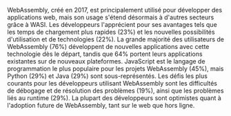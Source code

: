 WebAssembly, créé en 2017, est principalement utilisé pour développer des applications web, mais son usage s'étend désormais à d'autres secteurs grâce à WASI. Les développeurs l'apprécient pour ses avantages tels que les temps de chargement plus rapides (23%) et les nouvelles possibilités d'utilisation et de technologies (22%). La grande majorité des utilisateurs de WebAssembly (76%) développent de nouvelles applications avec cette technologie dès le départ, tandis que 64% portent leurs applications existantes sur de nouveaux plateformes. JavaScript est le langage de programmation le plus populaire pour les projets WebAssembly (45%), mais Python (29%) et Java (29%) sont sous-représentés. Les défis les plus courants pour les développeurs utilisant WebAssembly sont les difficultés de débogage et de résolution des problèmes (19%), ainsi que les problèmes liés au runtime (29%). La plupart des développeurs sont optimistes quant à l'adoption future de WebAssembly, tant sur le web que hors ligne.
